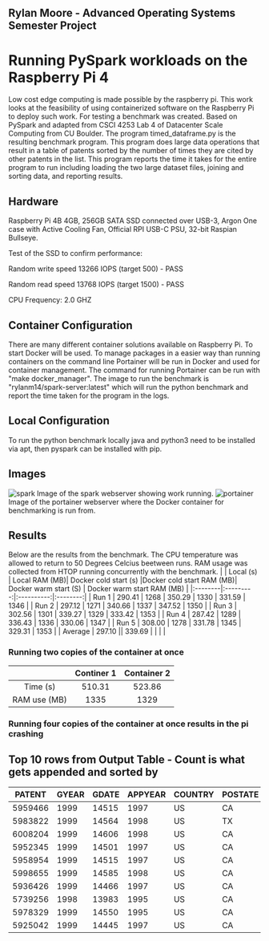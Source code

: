 ## Rylan Moore - Advanced Operating Systems Semester Project
# Running PySpark workloads on the Raspberry Pi 4
Low cost edge computing is made possible by the raspberry pi. This work looks at the feasibility of using containerized software on the Raspberry Pi to deploy such work. For testing a benchmark was created. Based on PySpark and adapted from CSCI 4253 Lab 4 of Datacenter Scale Computing from CU Boulder. The program timed_dataframe.py is the resulting benchmark program. This program does large data operations that result in a table of patents sorted by the number of times they are cited by other patents in the list. This program reports the time it takes for the entire program to run including loading the two large dataset files, joining and sorting data, and reporting results. 

## Hardware
Raspberry Pi 4B 4GB, 256GB SATA SSD connected over USB-3, Argon One case with Active Cooling Fan, Official RPI USB-C PSU, 32-bit Raspian Bullseye. 

Test of the SSD to confirm performance: 

Random write speed 13266 IOPS (target 500) - PASS 

Random read speed 13768 IOPS (target 1500) - PASS

CPU Frequency:
2.0 GHZ

## Container Configuration
There are many different container solutions available on Raspberry Pi. To start Docker will be used. To manage packages in a easier way than running containers on the command line Portainer will be run in Docker and used for container management. The command for running Portainer can be run with "make docker_manager". The image to run the benchmark is "rylanm14/spark-server:latest" which will run the python benchmark and report the time taken for the program in the logs. 

## Local Configuration
To run the python benchmark locally java and python3 need to be installed via apt, then pyspark can be installed with pip. 

## Images
![spark](https://github.com/rylan-moore/os_proj/assets/70982815/a89fdb61-c493-41d0-8f4f-5e96b3af4883)
Image of the spark webserver showing work running. 
![portainer](https://github.com/rylan-moore/os_proj/assets/70982815/32a100c6-613c-4795-af03-aa743008e844)
Image of the portainer webserver where the Docker container for benchmarking is run from. 



## Results
Below are the results from the benchmark. The CPU temperature was allowed to return to 50 Degrees Celcius beetween runs. RAM usage was collected from HTOP running concurrently with the benchmark. 
|         | Local (s) | Local RAM (MB)| Docker cold start (s) |Docker cold start RAM (MB)| Docker warm start (S) | Docker warm start RAM (MB) |
|:--------|:---------:|:----------:|:--------:|
| Run 1   | 290.41 | 1268 | 350.29 | 1330 | 331.59 | 1346 |
| Run 2   | 297.12 | 1271 | 340.66 | 1337 | 347.52 | 1350 |
| Run 3   | 302.56 | 1301 | 339.27 | 1329 | 333.42 | 1353 |
| Run 4   | 287.42 | 1289 | 336.43 | 1336 | 330.06 | 1347 |
| Run 5   | 308.00 | 1278 | 331.78 | 1345 | 329.31 | 1353 |
| Average | 297.10 || 339.69 | |  |  |

### Running two copies of the container at once

||Continer 1|Container 2|
|:-:|:-:|:-:|
|Time (s)| 510.31 | 523.86|
|RAM use (MB)| 1335 | 1329 | 

### Running four copies of the container at once results in the pi crashing

## Top 10 rows from Output Table - Count is what gets appended and sorted by
|PATENT|GYEAR|GDATE|APPYEAR|COUNTRY|POSTATE|ASSIGNEE|ASSCODE|CLAIMS|NCLASS|CAT|SUBCAT|CMADE|CRECEIVE|RATIOCIT|GENERAL|ORIGINAL|FWDAPLAG|BCKGTLAG|SELFCTUB|SELFCTLB|SECDUPBD|SECDLWBD|COUNT|
|---|---|---|---|---|---|---|---|---|---|---|---|---|---|---|--|--|--|--|--|--|--|--|--|
|5959466| 1999|14515|   1997|     US|     CA|    5310|      2|  NULL|   326|  4|    46|  159|       0|     1.0|   NULL|  0.6186|    NULL|  4.8868|  0.0455|   0.044|    NULL|    NULL|  125|
|5983822| 1999|14564|   1998|     US|     TX|  569900|      2|  NULL|   114|  5|    55|  200|       0|   0.995|   NULL|  0.7201|    NULL|   12.45|     0.0|     0.0|    NULL|    NULL|  103|
|6008204| 1999|14606|   1998|     US|     CA|  749584|      2|  NULL|   514|  3|    31|  121|       0|     1.0|   NULL|  0.7415|    NULL|     5.0|  0.0085|  0.0083|    NULL|    NULL|  100|
|5952345| 1999|14501|   1997|     US|     CA|  749584|      2|  NULL|   514|  3|    31|  118|       0|     1.0|   NULL|  0.7442|    NULL|  5.1102|     0.0|     0.0|    NULL|    NULL|   98|
|5958954| 1999|14515|   1997|     US|     CA|  749584|      2|  NULL|   514|  3|    31|  116|       0|     1.0|   NULL|  0.7397|    NULL|   5.181|     0.0|     0.0|    NULL|    NULL|   96|
|5998655| 1999|14585|   1998|     US|     CA|    NULL|      1|  NULL|   560|  1|    14|  114|       0|     1.0|   NULL|  0.7387|    NULL|  5.1667|    NULL|    NULL|    NULL|    NULL|   96|
|5936426| 1999|14466|   1997|     US|     CA|    5310|      2|  NULL|   326|  4|    46|  178|       0|     1.0|   NULL|    0.58|    NULL| 11.2303|  0.0765|   0.073|    NULL|    NULL|   94|
|5739256| 1998|13983|   1995|     US|     CA|   70060|      2|    15|   528|  1|    15|  453|       0|     1.0|   NULL|  0.8232|    NULL| 15.1104|  0.1124|  0.1082|    NULL|    NULL|   90|
|5978329| 1999|14550|   1995|     US|     CA|  148925|      2|  NULL|   369|  2|    24|  145|       0|     1.0|   NULL|  0.5449|    NULL| 12.9241|  0.4196|  0.4138|    NULL|    NULL|   90|
|5925042| 1999|14445|   1997|     US|     CA|  733846|      2|  NULL|   606|  3|    32|  242|       0|     1.0|   NULL|  0.7382|    NULL|  8.3471|     0.0|     0.0|    NULL|    NULL|   90|
